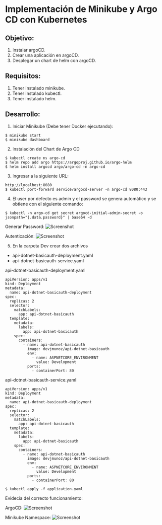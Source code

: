 # Implementación de Minikube y Argo CD con Kubernetes

## Objetivo:
1. Instalar argoCD.
2. Crear una aplicación en argoCD.
3. Desplegar un chart de helm con argoCD.

## Requisitos:
1. Tener instalado minikube.
2. Tener instalado kubectl.
3. Tener instalado helm.

## Desarrollo:
1. Iniciar Minikube (Debe tener Docker ejecutando):
```shell
$ minikube start
$ minikube dashboard
```
2. Instalación del Chart de Argo CD
```shell
$ kubectl create ns argo-cd
$ helm repo add argo https://argoproj.github.io/argo-helm
$ helm install argocd argo/argo-cd -n argo-cd
```
3. Ingresar a la siguiente URL: 
```shell
http://localhost:8080
$ kubectl port-forward service/argocd-server -n argo-cd 8080:443
```
4. El user por defecto es admin y el password se genera automático y se obtiene con el siguiente comando:
```shell
$ kubectl -n argo-cd get secret argocd-initial-admin-secret -o jsonpath="{.data.password}" | base64 -d
```
Generar Password:
![Screenshot](./assets/generate_password.png)

Autenticación:
![Screenshot](./assets/autentication.png)

5. En la carpeta Dev crear dos archivos
- api-dotnet-basicauth-deployment.yaml
- api-dotnet-basicauth-service.yaml

api-dotnet-basicauth-deployment.yaml
```shell
apiVersion: apps/v1
kind: Deployment
metadata:
  name: api-dotnet-basicauth-deployment
spec:
  replicas: 2
  selector:
    matchLabels:
      app: api-dotnet-basicauth
  template:
    metadata:
      labels:
        app: api-dotnet-basicauth
    spec:
      containers:
        - name: api-dotnet-basicauth
          image: devjmunoz/api-dotnet-basicauth
          env:
            - name: ASPNETCORE_ENVIRONMENT
              value: Development
          ports:
            - containerPort: 80
```

api-dotnet-basicauth-service.yaml
```shell
apiVersion: apps/v1
kind: Deployment
metadata:
  name: api-dotnet-basicauth-deployment
spec:
  replicas: 2
  selector:
    matchLabels:
      app: api-dotnet-basicauth
  template:
    metadata:
      labels:
        app: api-dotnet-basicauth
    spec:
      containers:
        - name: api-dotnet-basicauth
          image: devjmunoz/api-dotnet-basicauth
          env:
            - name: ASPNETCORE_ENVIRONMENT
              value: Development
          ports:
            - containerPort: 80
```

```shell
$ kubectl apply -f application.yaml
```
Evidecia del correcto funcionamiento:

ArgoCD:
![Screenshot](./assets/argo_cd_1.png)

Minikube Namespace:
![Screenshot](./assets/minkube.png)